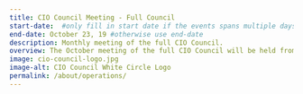 ```yaml
---
title: CIO Council Meeting - Full Council
start-date:  #only fill in start date if the events spans multiple days
end-date: October 23, 19 #otherwise use end-date
description: Monthly meeting of the full CIO Council.
overview: The October meeting of the full CIO Council will be held from 330-5pm at GSA Headquarters at 1800 F St. NW, Washington, DC.
image: cio-council-logo.jpg
image-alt: CIO Council White Circle Logo
permalink: /about/operations/
---
```

